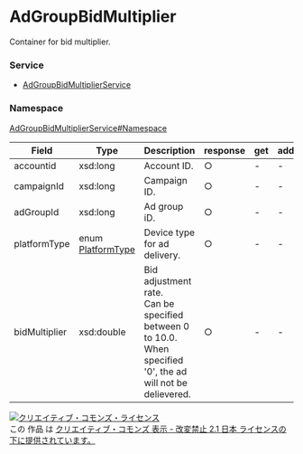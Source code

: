 # AdGroupBidMultiplier
Container for bid multiplier.
### Service
+ [AdGroupBidMultiplierService](../../services/AdGroupBidMultiplierService.md)

### Namespace
[AdGroupBidMultiplierService#Namespace](../../services/AdGroupBidMultiplierService.md#namespace)

| Field | Type | Description | response | get | add | set | remove | 
|---|---|---|---|---|---|---|---|
| accountid| xsd:long| Account ID.| ○ | - | - | Ignore | Ignore |
| campaignId| xsd:long| Campaign ID.| ○ | - | - | Requirement | Requirement |
| adGroupId| xsd:long| Ad group iD.|  ○ | - | - | Requirement | Requirement |
| platformType| enum [PlatformType](PlatformType.md)| Device type for ad delivery.|  ○ | - | - | Requirement | Requirement |
| bidMultiplier| xsd:double| Bid adjustment rate.<br>Can be specified between  0 to 10.0.<br>When specified '0', the ad will not be delievered.|  ○ | - | - | Requirement | Ignore |

<a rel="license" href="http://creativecommons.org/licenses/by-nd/2.1/jp/"><img alt="クリエイティブ・コモンズ・ライセンス" style="border-width:0" src="https://i.creativecommons.org/l/by-nd/2.1/jp/88x31.png" /></a><br />この 作品 は <a rel="license" href="http://creativecommons.org/licenses/by-nd/2.1/jp/">クリエイティブ・コモンズ 表示 - 改変禁止 2.1 日本 ライセンスの下に提供されています。</a>
